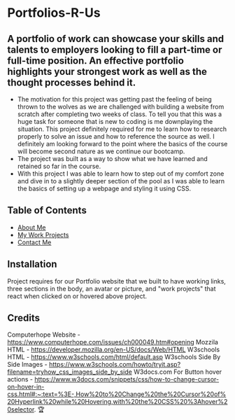 <!--Used the Professional Read Me file from Prework-->
# Portfolios-R-Us

## A portfolio of work can showcase your skills and talents to employers looking to fill a part-time or full-time position. An effective portfolio highlights your strongest work as well as the thought processes behind it.

- The motivation for this project was getting past the feeling of being thrown to the wolves as we are challenged with building a website from scratch after completing two weeks of class. To tell you that this was a huge task for someone that is new to coding is me downplaying the situation. This project definitely required for me to learn how to research properly to solve an issue and how to reference the source as well. I definitely am looking forward to the point where the basics of the course will become second nature as we continue our bootcamp. 
- The project was built as a way to show what we have learned and retained so far in the course. 
- With this project I was able to learn how to step out of my comfort zone and dive in to a slightly deeper section of the pool as I was able to learn the basics of setting up a webpage and styling it using CSS. 

## Table of Contents

- [About Me](#AboutMe)
- [My Work Projects](#MyWorkProjects)
- [Contact Me](#ContactMe)

## Installation

Project requires for our Portfolio website that we built to have working links, three sections in the body, an avatar or picture, and "work projects" that react when clicked on or hovered above project. 

## Credits

Computerhope Website - https://www.computerhope.com/issues/ch000049.htm#opening 
Mozzila HTML - https://developer.mozilla.org/en-US/docs/Web/HTML
W3schools HTML - https://www.w3schools.com/html/default.asp 
W3schools Side By Side Images - https://www.w3schools.com/howto/tryit.asp?filename=tryhow_css_images_side_by_side 
W3docs.com For Button hover actions - https://www.w3docs.com/snippets/css/how-to-change-cursor-on-hover-in-css.html#:~:text=%3E-,How%20to%20Change%20the%20Cursor%20of%20Hyperlink%20while%20Hovering,with%20the%20CSS%20%3Ahover%20selector. 
🏆 